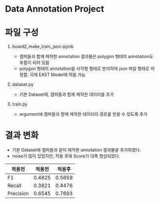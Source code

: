 # Data Annotation Project

# 파일 구성
1. board2_make_train_json.ipynb
    - 캠퍼들과 함께 제작한 annotation 결과물은 polygon 형태의 annotation도 포함이 되어 있음
    - polygon 형태의 annotation을 사각형 형태로 분리하여 json 파일 형태로 저장함. 이제 EAST Model에 적용 가능

2. dataset.py
    - 기본 Dataset에, 캠퍼들과 함께 제작한 데이타를 추가

3. train.py
    - argument에 캠퍼들과 함께 제작한 테이타의 경로를 받을 수 있도록 추가

  
# 결과 변화
  - 기본 Dataset에 캠퍼들과 같이 제작한 annotation 결과물을 추가하였다. 
  - noise가 많이 있었지만, 적용 후에 Score가 대폭 향상되었다. 

| 적용전     | 적용전  | 적용후 |
| --------- | --------|--------| 
| F1        | 0.4825  | 0.5659 |
| Recall    | 0.3821  | 0.4476 |
| Precision | 0.6545  | 0.7693 |

  

